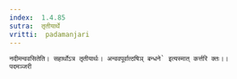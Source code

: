 ```yaml
---
index:  1.4.85
sutra:  तृतीयार्थे
vritti:  padamanjari
---
```


	नदीमन्ववसितेति। सहार्थोऽत्र तृतीयार्थः। अन्ववपूर्वात्ठषिञ् बन्धने` इत्यस्मात् कर्त्तरि क्तः।।
	पदमञ्जरी
